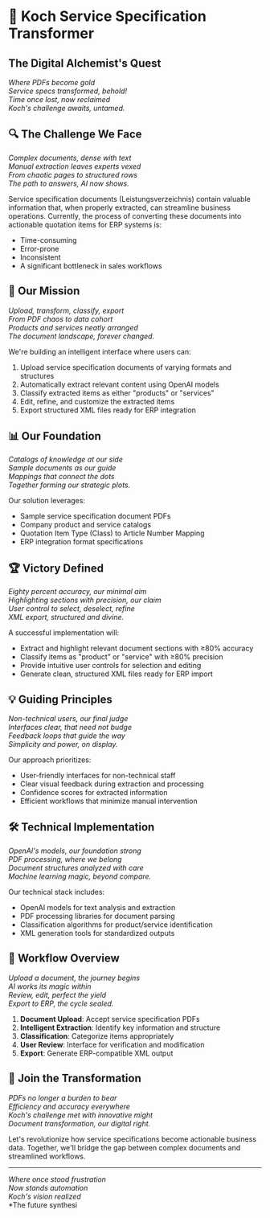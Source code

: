 # 🚀 Koch Service Specification Transformer

## The Digital Alchemist's Quest

*Where PDFs become gold*  
*Service specs transformed, behold!*  
*Time once lost, now reclaimed*  
*Koch's challenge awaits, untamed.*

## 🔍 The Challenge We Face

*Complex documents, dense with text*  
*Manual extraction leaves experts vexed*  
*From chaotic pages to structured rows*  
*The path to answers, AI now shows.*

Service specification documents (Leistungsverzeichnis) contain valuable information that, when properly extracted, can streamline business operations. Currently, the process of converting these documents into actionable quotation items for ERP systems is:

- Time-consuming
- Error-prone
- Inconsistent
- A significant bottleneck in sales workflows

## 🎯 Our Mission

*Upload, transform, classify, export*  
*From PDF chaos to data cohort*  
*Products and services neatly arranged*  
*The document landscape, forever changed.*

We're building an intelligent interface where users can:

1. Upload service specification documents of varying formats and structures
2. Automatically extract relevant content using OpenAI models
3. Classify extracted items as either "products" or "services"
4. Edit, refine, and customize the extracted items
5. Export structured XML files ready for ERP integration

## 📊 Our Foundation

*Catalogs of knowledge at our side*  
*Sample documents as our guide*  
*Mappings that connect the dots*  
*Together forming our strategic plots.*

Our solution leverages:

- Sample service specification document PDFs
- Company product and service catalogs
- Quotation Item Type (Class) to Article Number Mapping
- ERP integration format specifications

## 🏆 Victory Defined

*Eighty percent accuracy, our minimal aim*  
*Highlighting sections with precision, our claim*  
*User control to select, deselect, refine*  
*XML export, structured and divine.*

A successful implementation will:

- Extract and highlight relevant document sections with ≥80% accuracy
- Classify items as "product" or "service" with ≥80% precision
- Provide intuitive user controls for selection and editing
- Generate clean, structured XML files ready for ERP import

## 💡 Guiding Principles

*Non-technical users, our final judge*  
*Interfaces clear, that need not budge*  
*Feedback loops that guide the way*  
*Simplicity and power, on display.*

Our approach prioritizes:

- User-friendly interfaces for non-technical staff
- Clear visual feedback during extraction and processing
- Confidence scores for extracted information
- Efficient workflows that minimize manual intervention

## 🛠️ Technical Implementation

*OpenAI's models, our foundation strong*  
*PDF processing, where we belong*  
*Document structures analyzed with care*  
*Machine learning magic, beyond compare.*

Our technical stack includes:

- OpenAI models for text analysis and extraction
- PDF processing libraries for document parsing
- Classification algorithms for product/service identification
- XML generation tools for standardized outputs

## 🔄 Workflow Overview

*Upload a document, the journey begins*  
*AI works its magic within*  
*Review, edit, perfect the yield*  
*Export to ERP, the cycle sealed.*

1. **Document Upload**: Accept service specification PDFs
2. **Intelligent Extraction**: Identify key information and structure
3. **Classification**: Categorize items appropriately
4. **User Review**: Interface for verification and modification
5. **Export**: Generate ERP-compatible XML output

## 🌟 Join the Transformation

*PDFs no longer a burden to bear*  
*Efficiency and accuracy everywhere*  
*Koch's challenge met with innovative might*  
*Document transformation, our digital right.*

Let's revolutionize how service specifications become actionable business data. Together, we'll bridge the gap between complex documents and streamlined workflows.

---

*Where once stood frustration*  
*Now stands automation*  
*Koch's vision realized*  
*The future synthesi